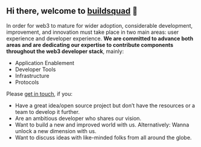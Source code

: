 ## Hi there, welcome to [buildsquad](https://www.buildsquad.net/) 👋

In order for web3 to mature for wider adoption, considerable development, improvement, and innovation must take place in two main areas: user experience and developer experience. **We are committed to advance both areas and are dedicating our expertise to contribute components throughout the web3 developer stack**, mainly:
- Application Enablement
- Developer Tools
- Infrastructure
- Protocols

Please [get in touch](https://www.buildsquad.net/#contact-us), if you:
- Have a great idea/open source project but don’t have the resources or a team to develop it further.
- Are an ambitious developer who shares our vision.
- Want to build a new and improved world with us. Alternatively: Wanna unlock a new dimension with us.
- Want to discuss ideas with like-minded folks from all around the globe.

<!--

**Here are some ideas to get you started:**

🙋‍♀️ A short introduction - what is your organization all about?
🌈 Contribution guidelines - how can the community get involved?
👩‍💻 Useful resources - where can the community find your docs? Is there anything else the community should know?
🍿 Fun facts - what does your team eat for breakfast?
🧙 Remember, you can do mighty things with the power of [Markdown](https://docs.github.com/github/writing-on-github/getting-started-with-writing-and-formatting-on-github/basic-writing-and-formatting-syntax)
-->
